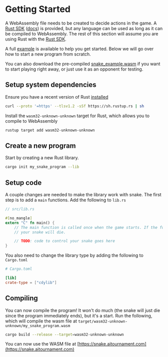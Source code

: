 # Getting Started

A WebAssembly file needs to be created to decide actions in the game. A [Rust SDK][rust_sdk] ([docs][sdk_docs]) is provided, but any language can be used as long as it can be compiled to WebAssembly. The rest of this section will assume you are using Rust with the [Rust SDK][rust_sdk].

A full [example](https://github.com/aitournament/snake_example) is available to help you get started. Below we will go over how to start a new program from scratch.

You can also download the pre-compiled [snake_example.wasm](https://aitournament.github.io/snake_example/snake_example.wasm) if you want to start playing right away, or just use it as an opponent for testing. 

## Setup system dependencies

Ensure you have a recent version of Rust [installed](https://www.rust-lang.org/tools/install)

```sh
curl --proto '=https' --tlsv1.2 -sSf https://sh.rustup.rs | sh
```

Install the `wasm32-unknown-unknown` target for Rust, which allows you to compile to WebAssembly

```sh
rustup target add wasm32-unknown-unknown
```


## Create a new program

Start by creating a new Rust library.

```sh
cargo init my_snake_program --lib
```

## Setup code

A couple changes are needed to make the library work with snake. The first step is to add a `main` functions. Add the following to `lib.rs`

```rust
// src/lib.rs

#[no_mangle]
extern "C" fn main() {
    // The main function is called once when the game starts. If the function ever ends,
    // your snake will die.

    // TODO: code to control your snake goes here
}
```

You also need to change the library type by adding the following to `Cargo.toml`

```toml
# Cargo.toml 

[lib]
crate-type = ["cdylib"]
```

## Compiling

You can now compile the program! It won't do much (the snake will just die since the program immediately ends), but it's a start. Run the following, which will compile the wasm file at `target/wasm32-unknown-unknown/my_snake_program.wasm`

```sh
cargo build --release --target=wasm32-unknown-unknown
```

You can now use the WASM file at [https://snake.aitournament.com](https://snake.aitournament.com)


[rust_sdk]: https://github.com/aitournament/snake_sdk
[sdk_docs]: https://sdk.snake.aitournament.com/snake_sdk